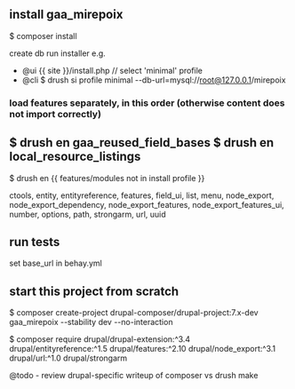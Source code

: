 ## install gaa_mirepoix

$ composer install

create db
run installer
e.g.
- @ui {{ site }}/install.php // select 'minimal' profile
- @cli $ drush si profile minimal --db-url=mysql://root@127.0.0.1/mirepoix

### load features separately, in this order (otherwise content does not import correctly)
$ drush en gaa_reused_field_bases
$ drush en local_resource_listings
----

$ drush en {{ features/modules not in install profile }}

ctools, entity, entityreference, features, field_ui, list, menu, node_export, node_export_dependency, node_export_features, node_export_features_ui, number, options, path, strongarm, url, uuid

## run tests

set base_url in behay.yml

## start this project from scratch

$ composer create-project drupal-composer/drupal-project:7.x-dev gaa_mirepoix --stability dev --no-interaction

$ composer require drupal/drupal-extension:^3.4 drupal/entityreference:^1.5 drupal/features:^2.10 drupal/node_export:^3.1 drupal/url:^1.0 drupal/strongarm

@todo - review drupal-specific writeup of composer vs drush make
